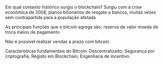 Em qual contexto histórico surgiu o blockchain?
Surgiu com a crise econômica de 2008, planos bilionários de resgate a bancos, muitas vezes sem contrapartida para a população afetada

As principais funções que o bitcoin agrega são:
reserva de valor
moeda de troca
meios de pagamento

Não é possível realizar vendas a prazo com bitcoin.

Características fundamentais do Bitcoin:
Descentralizado;
Segurança por criptografia;
Registo em Blockchain;
Engenharia de incentivo.

